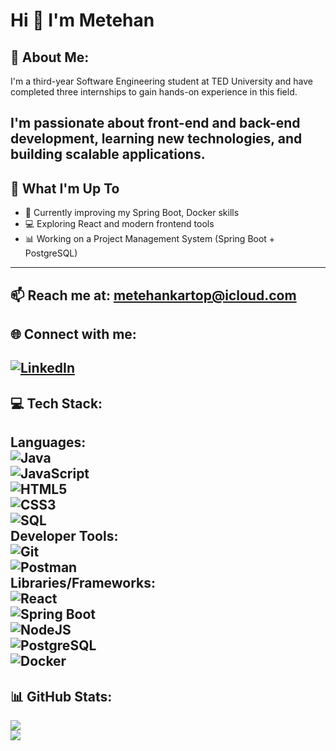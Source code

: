 # Hi 👋 I'm Metehan  
## 💫 About Me:  
I'm a third-year Software Engineering student at TED University and have completed three internships to gain hands-on experience in this field.

I'm passionate about front-end and back-end development, learning new technologies, and building scalable applications. 
---
## 🚀 What I'm Up To  
- 🌱 Currently improving my Spring Boot, Docker skills  
- 💻 Exploring React and modern frontend tools  
- 📊 Working on a Project Management System (Spring Boot + PostgreSQL)  
---

📫 Reach me at: metehankartop@icloud.com  
---
## 🌐 Connect with me:  
[![LinkedIn](https://img.shields.io/badge/LinkedIn-%230077B5.svg?logo=linkedin&logoColor=white)](https://linkedin.com/in/metehan-kartop)  
---
## 💻 Tech Stack:  
Languages:  
![Java](https://img.shields.io/badge/Java-%23ED8B00.svg?logo=openjdk&logoColor=white)  
![JavaScript](https://img.shields.io/badge/JavaScript-%23323330.svg?logo=javascript&logoColor=%23F7DF1E)  
![HTML5](https://img.shields.io/badge/HTML5-%23E34F26.svg?logo=html5&logoColor=white)  
![CSS3](https://img.shields.io/badge/CSS3-%231572B6.svg?logo=css3&logoColor=white)  
![SQL](https://img.shields.io/badge/SQL-%23025E8C.svg?logo=postgresql&logoColor=white)  
Developer Tools:  
![Git](https://img.shields.io/badge/Git-%23F05033.svg?logo=git&logoColor=white)  
![Postman](https://img.shields.io/badge/Postman-FF6C37?logo=postman&logoColor=white)  
Libraries/Frameworks:  
![React](https://img.shields.io/badge/React-%2320232a.svg?logo=react&logoColor=%2361DAFB)  
![Spring Boot](https://img.shields.io/badge/Spring%20Boot-%236DB33F.svg?logo=springboot&logoColor=white)  
![NodeJS](https://img.shields.io/badge/Node.js-43853D?logo=node.js&logoColor=white)  
![PostgreSQL](https://img.shields.io/badge/PostgreSQL-%23316192.svg?logo=postgresql&logoColor=white)  
![Docker](https://img.shields.io/badge/Docker-%230db7ed.svg?logo=docker&logoColor=white)  
---
## 📊 GitHub Stats:  
![](https://github-readme-stats.vercel.app/api?username=metehankartop&show_icons=true&theme=dark)  
![](https://github-readme-stats.vercel.app/api/top-langs/?username=metehankartop&layout=compact&theme=dark) 
